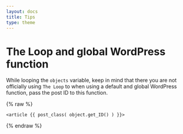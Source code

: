 ```yaml
---
layout: docs
title: Tips
type: theme
---
```

# The Loop and global WordPress function
While looping the `objects` variable, keep in mind that there you are not officially using `The Loop` to when using a default and global WordPress function, pass the post ID to this function.

{% raw %}
```
<article {{ post_class( object.get_ID() ) }}>
```
{% endraw %}